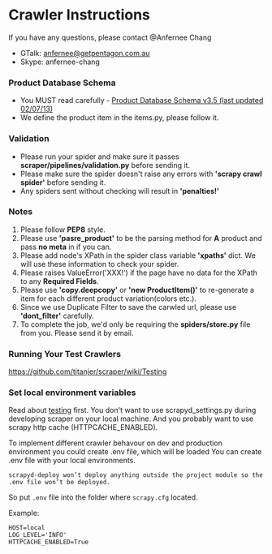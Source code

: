Crawler Instructions
============

If you have any questions, please contact @Anfernee Chang

  - GTalk: anfernee@getpentagon.com.au
  - Skype: anfernee-chang


### Product Database Schema

- You MUST read carefully - [Product Database Schema v3.5 (last updated 02/07/13)](https://docs.google.com/file/d/0BwBtbldsfq-3LVh3UTRIVERiVHM/edit?usp=sharing)
- We define the product item in the items.py, please follow it.

### Validation
- Please run your spider and make sure it passes **scraper/pipelines/validation.py** before sending it.
- Please make sure the spider doesn't raise any errors with **'scrapy crawl spider'** before sending it.
- Any spiders sent without checking will result in **'penalties!'**

### Notes
1. Please follow **PEP8** style.
1. Please use **'pasre_product'** to be the parsing method for **A** product and pass **no meta** in if you can.
1. Please add node's XPath in the spider class variable **'xpaths'** dict. We will use these information to check your spider.
1. Please raises ValueError('XXX!') if the page have no data for the XPath to any **Required Fields**.
1. Please use **'copy.deepcopy'** or **'new ProductItem()'** to re-generate a item for each different product variation(colors etc.).
1. Since we use Duplicate Filter to save the carwled url, please use **'dont_filter'** carefully.
1. To complete the job, we'd only be requiring the **spiders/store.py** file from you. Please send it by email.

### Running Your Test Crawlers
https://github.com/titanjer/scraper/wiki/Testing

### Set local environment variables
Read about [testing](https://github.com/titanjer/scraper/wiki/Testing) first.
You don't want to use scrapyd_settings.py during developing scraper on your local machine.
And you probably want to use scrapy http cache (HTTPCACHE_ENABLED).

To implement different crawler behavour on dev and production environment you could create .env file,
which will be loaded You can create .env file with your local environments.

```
scrapyd-deploy won’t deploy anything outside the project module so the .env file won’t be deployed.
```

So put ```.env``` file into the folder where ```scrapy.cfg``` located.

Example:

```
HOST=local
LOG_LEVEL='INFO'
HTTPCACHE_ENABLED=True
```
